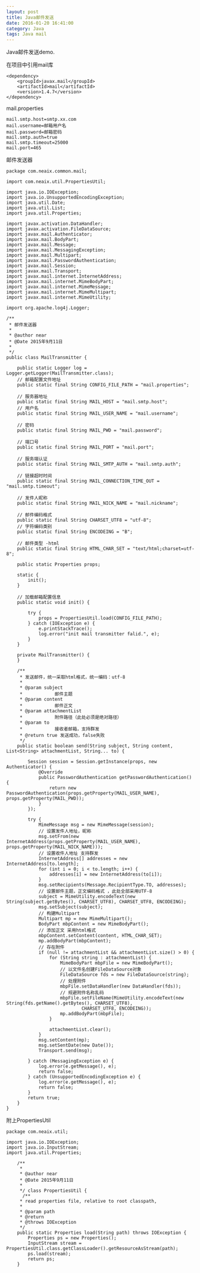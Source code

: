 ```yaml
---
layout: post
title: Java邮件发送
date: 2016-01-20 16:41:00
category: Java
tags: Java mail
---
```

Java邮件发送demo.

在项目中引用mail库

	<dependency>
		<groupId>javax.mail</groupId>
		<artifactId>mail</artifactId>
		<version>1.4.7</version>
	</dependency>


mail.properties

	mail.smtp.host=smtp.xx.com
	mail.username=邮箱用户名
	mail.password=邮箱密码
	mail.smtp.auth=true
	mail.smtp.timeout=25000
	mail.port=465
	

邮件发送器

	package com.neaix.common.mail;
	
	import com.neaix.util.PropertiesUtil;
	
	import java.io.IOException;
	import java.io.UnsupportedEncodingException;
	import java.util.Date;
	import java.util.List;
	import java.util.Properties;
	
	import javax.activation.DataHandler;
	import javax.activation.FileDataSource;
	import javax.mail.Authenticator;
	import javax.mail.BodyPart;
	import javax.mail.Message;
	import javax.mail.MessagingException;
	import javax.mail.Multipart;
	import javax.mail.PasswordAuthentication;
	import javax.mail.Session;
	import javax.mail.Transport;
	import javax.mail.internet.InternetAddress;
	import javax.mail.internet.MimeBodyPart;
	import javax.mail.internet.MimeMessage;
	import javax.mail.internet.MimeMultipart;
	import javax.mail.internet.MimeUtility;
	
	import org.apache.log4j.Logger;
	
	/**
	 * 邮件发送器
	 * 
	 * @author near
	 * @Date 2015年9月11日
	 * 
	 */
	public class MailTransmitter {
	
	    public static Logger log = Logger.getLogger(MailTransmitter.class);
	    // 邮箱配置文件地址
	    public static final String CONFIG_FILE_PATH = "mail.properties";
	
	    // 服务器地址
	    public static final String MAIL_HOST = "mail.smtp.host";
	    // 用户名
	    public static final String MAIL_USER_NAME = "mail.username";
	
	    // 密码
	    public static final String MAIL_PWD = "mail.password";
	
	    // 端口号
	    public static final String MAIL_PORT = "mail.port";
	
	    // 服务端认证
	    public static final String MAIL_SMTP_AUTH = "mail.smtp.auth";
	
	    // 链接超时时间
	    public static final String MAIL_CONNECTION_TIME_OUT = "mail.smtp.timeout";
	
	    // 发件人昵称
	    public static final String MAIL_NICK_NAME = "mail.nickname";
	
	    // 邮件编码格式
	    public static final String CHARSET_UTF8 = "utf-8";
	    // 字符编码类别
	    public static final String ENCODEING = "B";
	
	    // 邮件类型 -html
	    public static final String HTML_CHAR_SET = "text/html;charset=utf-8";
	
	    public static Properties props;
	
	    static {
	        init();
	    }
	
	    // 加载邮箱配置信息
	    public static void init() {
	
	        try {
	            props = PropertiesUtil.load(CONFIG_FILE_PATH);
	        } catch (IOException e) {
	            e.printStackTrace();
	            log.error("init mail transmitter falid.", e);
	        }
	    }
	
	    private MailTransmitter() {
	    }
	
	    /**
	     * 发送邮件，统一采取html格式，统一编码：utf-8
	     * 
	     * @param subject
	     *            邮件主题
	     * @param content
	     *            邮件正文
	     * @param attachmentList
	     *            附件路径（此处必须是绝对路径）
	     * @param to
	     *            接收者邮箱，支持群发
	     * @return true 发送成功，false失败
	     */
	    public static boolean send(String subject, String content, List<String> attachmentList, String... to) {
	
	        Session session = Session.getInstance(props, new Authenticator() {
	            @Override
	            public PasswordAuthentication getPasswordAuthentication() {
	                return new PasswordAuthentication(props.getProperty(MAIL_USER_NAME), props.getProperty(MAIL_PWD));
	            }
	        });
	
	        try {
	            MimeMessage msg = new MimeMessage(session);
	            // 设置发件人地址，昵称
	            msg.setFrom(new InternetAddress(props.getProperty(MAIL_USER_NAME), props.getProperty(MAIL_NICK_NAME)));
	            // 设置收件人地址 支持群发
	            InternetAddress[] addresses = new InternetAddress[to.length];
	            for (int i = 0; i < to.length; i++) {
	                addresses[i] = new InternetAddress(to[i]);
	            }
	            msg.setRecipients(Message.RecipientType.TO, addresses);
	            // 设置邮件主题，正文编码格式 ，此处全部采用UTF-8
	            subject = MimeUtility.encodeText(new String(subject.getBytes(), CHARSET_UTF8), CHARSET_UTF8, ENCODEING);
	            msg.setSubject(subject);
	            // 构建Multipart
	            Multipart mp = new MimeMultipart();
	            BodyPart mbpContent = new MimeBodyPart();
	            // 添加正文 采用html格式
	            mbpContent.setContent(content, HTML_CHAR_SET);
	            mp.addBodyPart(mbpContent);
	            // 存在附件
	            if (null != attachmentList && attachmentList.size() > 0) {
	                for (String string : attachmentList) {
	                    MimeBodyPart mbpFile = new MimeBodyPart();
	                    // 以文件名创建FileDataSource对象
	                    FileDataSource fds = new FileDataSource(string);
	                    // 处理附件
	                    mbpFile.setDataHandler(new DataHandler(fds));
	                    // 规避附件名称乱码
	                    mbpFile.setFileName(MimeUtility.encodeText(new String(fds.getName().getBytes(), CHARSET_UTF8),
	                            CHARSET_UTF8, ENCODEING));
	                    mp.addBodyPart(mbpFile);
	                }
	
	                attachmentList.clear();
	            }
	            msg.setContent(mp);
	            msg.setSentDate(new Date());
	            Transport.send(msg);
	
	        } catch (MessagingException e) {
	            log.error(e.getMessage(), e);
	            return false;
	        } catch (UnsupportedEncodingException e) {
	            log.error(e.getMessage(), e);
	            return false;
	        }
	        return true;
	    }
	}


附上PropertiesUtil
	
	package com.neaix.util;
	
	import java.io.IOException;
	import java.io.InputStream;
	import java.util.Properties;
	
		/**
		 * 
		 * @author near
		 * @Date 2015年9月11日
		 * 
		 */ class PropertiesUtil {
	  	  /**
	     * read properties file, relative to root classpath,
	     * 
	     * @param path
	     * @return
	     * @throws IOException
	     */
	    public static Properties load(String path) throws IOException {
	        Properties ps = new Properties();
	        InputStream stream = PropertiesUtil.class.getClassLoader().getResourceAsStream(path);
	        ps.load(stream);
	        return ps;
	    }

